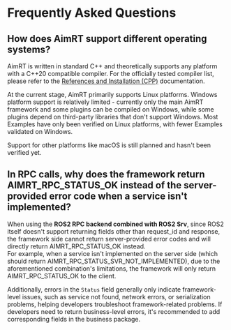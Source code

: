 # Frequently Asked Questions

## How does AimRT support different operating systems?

AimRT is written in standard C++ and theoretically supports any platform with a C++20 compatible compiler. For the officially tested compiler list, please refer to the [References and Installation (CPP)](../quick_start/installation_cpp.md) documentation.

At the current stage, AimRT primarily supports Linux platforms. Windows platform support is relatively limited - currently only the main AimRT framework and some plugins can be compiled on Windows, while some plugins depend on third-party libraries that don't support Windows. Most Examples have only been verified on Linux platforms, with fewer Examples validated on Windows.

Support for other platforms like macOS is still planned and hasn't been verified yet.

## In RPC calls, why does the framework return AIMRT_RPC_STATUS_OK instead of the server-provided error code when a service isn't implemented?

When using the **ROS2 RPC backend combined with ROS2 Srv**, since ROS2 itself doesn't support returning fields other than request_id and response, the framework side cannot return server-provided error codes and will directly return AIMRT_RPC_STATUS_OK instead.  
For example, when a service isn't implemented on the server side (which should return AIMRT_RPC_STATUS_SVR_NOT_IMPLEMENTED), due to the aforementioned combination's limitations, the framework will only return AIMRT_RPC_STATUS_OK to the client.

Additionally, errors in the `Status` field generally only indicate framework-level issues, such as service not found, network errors, or serialization problems, helping developers troubleshoot framework-related problems. If developers need to return business-level errors, it's recommended to add corresponding fields in the business package.